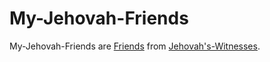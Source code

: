 # My-Jehovah-Friends

My-Jehovah-Friends are [Friends](180000002.md) from [Jehovah's-Witnesses](647002.md).
